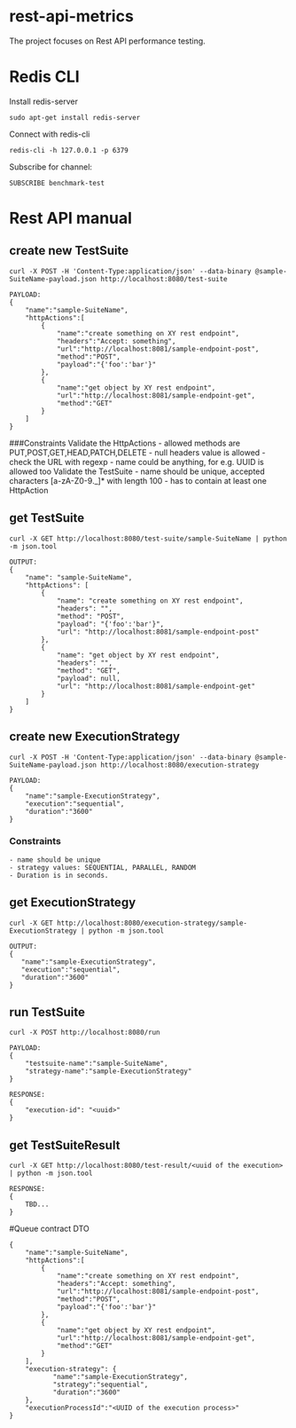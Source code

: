 # rest-api-metrics
The project focuses on Rest API performance testing.

# Redis CLI

Install redis-server

    sudo apt-get install redis-server
    
Connect with redis-cli

    redis-cli -h 127.0.0.1 -p 6379

Subscribe for channel:

    SUBSCRIBE benchmark-test

# Rest API manual
 
## create new TestSuite
    
    curl -X POST -H 'Content-Type:application/json' --data-binary @sample-SuiteName-payload.json http://localhost:8080/test-suite

    PAYLOAD:
    {
        "name":"sample-SuiteName",
        "httpActions":[
            {
                "name":"create something on XY rest endpoint",
                "headers":"Accept: something",
                "url":"http://localhost:8081/sample-endpoint-post",
                "method":"POST",
                "payload":"{'foo':'bar'}"
            },
            {
                "name":"get object by XY rest endpoint",
                "url":"http://localhost:8081/sample-endpoint-get",
                "method":"GET"
            }
        ]
    }

###Constraints
    Validate the HttpActions
        - allowed methods are PUT,POST,GET,HEAD,PATCH,DELETE
        - null headers value is allowed
        - check the URL with regexp
        - name could be anything, for e.g. UUID is allowed too
    Validate the TestSuite
        - name should be unique, accepted characters [a-zA-Z0-9._]* with length 100
        - has to contain at least one HttpAction


## get TestSuite
    curl -X GET http://localhost:8080/test-suite/sample-SuiteName | python -m json.tool
    
    OUTPUT:
    {
        "name": "sample-SuiteName",
        "httpActions": [
            {
                "name": "create something on XY rest endpoint",
                "headers": "",
                "method": "POST",
                "payload": "{'foo':'bar'}",
                "url": "http://localhost:8081/sample-endpoint-post"
            },
            {
                "name": "get object by XY rest endpoint",
                "headers": "",
                "method": "GET",
                "payload": null,
                "url": "http://localhost:8081/sample-endpoint-get"
            }
        ]
    }

## create new ExecutionStrategy
    curl -X POST -H 'Content-Type:application/json' --data-binary @sample-SuiteName-payload.json http://localhost:8080/execution-strategy

    PAYLOAD:
    {
        "name":"sample-ExecutionStrategy",
        "execution":"sequential",
        "duration":"3600"
    }

### Constraints
    - name should be unique
    - strategy values: SEQUENTIAL, PARALLEL, RANDOM
    - Duration is in seconds.

## get ExecutionStrategy
    curl -X GET http://localhost:8080/execution-strategy/sample-ExecutionStrategy | python -m json.tool

    OUTPUT:
    {
       "name":"sample-ExecutionStrategy",
       "execution":"sequential",
       "duration":"3600"
    }

## run TestSuite

    curl -X POST http://localhost:8080/run

    PAYLOAD:
    {
        "testsuite-name":"sample-SuiteName",
        "strategy-name":"sample-ExecutionStrategy"
    }

    RESPONSE:
    {
        "execution-id": "<uuid>"
    }

## get TestSuiteResult

    curl -X GET http://localhost:8080/test-result/<uuid of the execution> | python -m json.tool

    RESPONSE:
    {
        TBD...
    }

#Queue contract DTO

    {
        "name":"sample-SuiteName",
        "httpActions":[
            {
                "name":"create something on XY rest endpoint",
                "headers":"Accept: something",
                "url":"http://localhost:8081/sample-endpoint-post",
                "method":"POST",
                "payload":"{'foo':'bar'}"
            },
            {
                "name":"get object by XY rest endpoint",
                "url":"http://localhost:8081/sample-endpoint-get",
                "method":"GET"
            }
        ],
        "execution-strategy": {
               "name":"sample-ExecutionStrategy",
               "strategy":"sequential",
               "duration":"3600"
        },
        "executionProcessId":"<UUID of the execution process>"
    }
